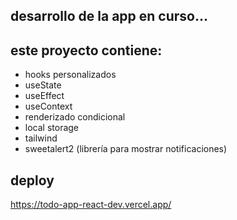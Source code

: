 ## desarrollo de la app en curso...

## este proyecto contiene:
- hooks personalizados
- useState
- useEffect
- useContext
- renderizado condicional
- local storage
- tailwind
- sweetalert2 (librería para mostrar notificaciones)


## deploy
https://todo-app-react-dev.vercel.app/
